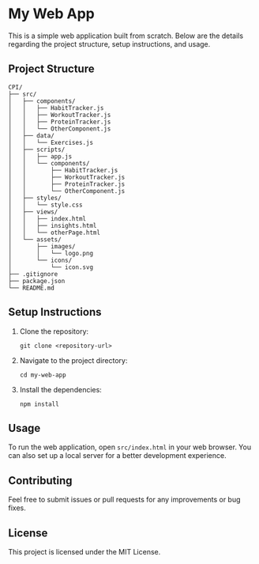 # My Web App

This is a simple web application built from scratch. Below are the details regarding the project structure, setup instructions, and usage.

## Project Structure

```
CPI/
├── src/
│   ├── components/
│   │   ├── HabitTracker.js
│   │   ├── WorkoutTracker.js
│   │   ├── ProteinTracker.js
│   │   └── OtherComponent.js
│   ├── data/
│   │   └── Exercises.js
│   ├── scripts/
│   │   ├── app.js
│   │   └── components/
│   │       ├── HabitTracker.js
│   │       ├── WorkoutTracker.js
│   │       ├── ProteinTracker.js
│   │       └── OtherComponent.js
│   ├── styles/
│   │   └── style.css
│   ├── views/
│   │   ├── index.html
│   │   ├── insights.html
│   │   └── otherPage.html
│   └── assets/
│       ├── images/
│       │   └── logo.png
│       └── icons/
│           └── icon.svg
├── .gitignore
├── package.json
└── README.md
```

## Setup Instructions

1. Clone the repository:
   ```
   git clone <repository-url>
   ```

2. Navigate to the project directory:
   ```
   cd my-web-app
   ```

3. Install the dependencies:
   ```
   npm install
   ```

## Usage

To run the web application, open `src/index.html` in your web browser. You can also set up a local server for a better development experience.

## Contributing

Feel free to submit issues or pull requests for any improvements or bug fixes. 

## License

This project is licensed under the MIT License.
